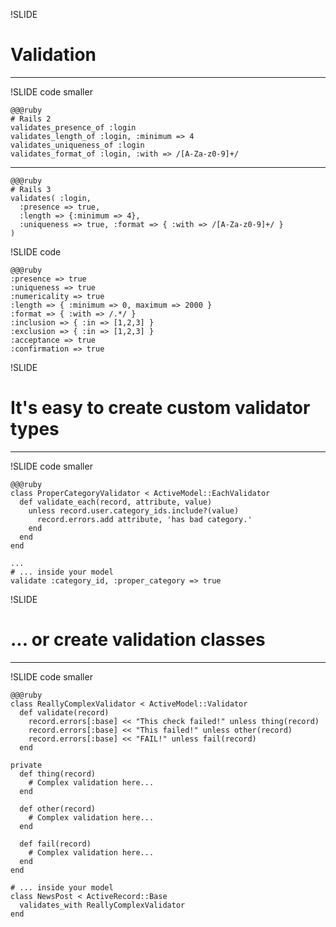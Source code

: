 !SLIDE

# Validation #
***

!SLIDE code smaller

    @@@ruby
    # Rails 2
    validates_presence_of :login
    validates_length_of :login, :minimum => 4
    validates_uniqueness_of :login
    validates_format_of :login, :with => /[A-Za-z0-9]+/

***
    
    @@@ruby
    # Rails 3
    validates( :login, 
      :presence => true, 
      :length => {:minimum => 4},
      :uniqueness => true, :format => { :with => /[A-Za-z0-9]+/ }
    )
    
!SLIDE code

    @@@ruby
    :presence => true
    :uniqueness => true
    :numericality => true
    :length => { :minimum => 0, maximum => 2000 }
    :format => { :with => /.*/ }
    :inclusion => { :in => [1,2,3] }
    :exclusion => { :in => [1,2,3] }
    :acceptance => true
    :confirmation => true
    
!SLIDE

# It's easy to create custom validator types #
***

!SLIDE code smaller

    @@@ruby
    class ProperCategoryValidator < ActiveModel::EachValidator
      def validate_each(record, attribute, value)
        unless record.user.category_ids.include?(value)
          record.errors.add attribute, 'has bad category.'
        end
      end
    end
    
    ...
    # ... inside your model
    validate :category_id, :proper_category => true
    
!SLIDE
# ... or create validation classes #
***

!SLIDE code smaller

    @@@ruby
    class ReallyComplexValidator < ActiveModel::Validator
      def validate(record)
        record.errors[:base] << "This check failed!" unless thing(record)
        record.errors[:base] << "This failed!" unless other(record)
        record.errors[:base] << "FAIL!" unless fail(record)
      end

    private
      def thing(record)
        # Complex validation here...
      end

      def other(record)
        # Complex validation here...
      end

      def fail(record)
        # Complex validation here...
      end
    end

    # ... inside your model
    class NewsPost < ActiveRecord::Base
      validates_with ReallyComplexValidator
    end
